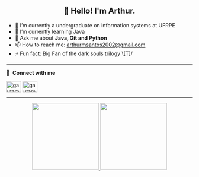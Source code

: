 <h2 align="center">👋 Hello! I'm Arthur.</h2>

- 🔭 I’m currently a undergraduate on information systems at UFRPE 
- 🌱 I’m currently learning Java 
- 💬 Ask me about **Java, Git and Python**
- 📫 How to reach me: arthurmsantos2002@gmail.com
- ⚡ Fun fact: Big Fan of the dark souls trilogy \\[T]/


------

🔗 &nbsp;**Connect with me**
<p align="left">
<a href="https://www.linkedin.com/in/arthur-henrique-martins-santos/" target="blank"><img align="center" src="https://raw.githubusercontent.com/rahuldkjain/github-profile-readme-generator/master/src/images/icons/Social/linked-in-alt.svg" alt="gautamkrishnar" height="30" width="40" /></a>
<a href="https://www.instagram.com/arth.mrtns/" target="blank"><img align="center" src="https://raw.githubusercontent.com/rahuldkjain/github-profile-readme-generator/master/src/images/icons/Social/instagram.svg" alt="gautamkrishnar" height="30" width="40" /></a>
<a href="">

 -------

<div align="center">
  <a href="https://github.com/ArthurHMSantos">
  <img height="180em" src="https://github-readme-stats.vercel.app/api?username=ArthurHMSantos&show_icons=true&theme=material-palenight&include_all_commits=true&count_private=true"/>
  <img height="180em" src="https://github-readme-stats.vercel.app/api/top-langs/?username=ArthurHMSantos&layout=compact&langs_count=7&theme=material-palenight"/>
</div>
